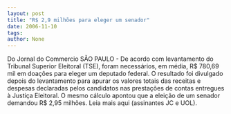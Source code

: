 ```yaml
---
layout: post
title: "R$ 2,9 milhões para eleger um senador"
date: 2006-11-10
tags: 
author: None
---
```

Do Jornal do Commercio
SÃO PAULO - De acordo com levantamento do Tribunal Superior Eleitoral (TSE), foram necessários, em média, R$ 780,69 mil em doações para eleger um deputado federal. O resultado foi divulgado depois do levantamento para apurar os valores totais das receitas e despesas declaradas pelos candidatos nas prestações de contas entregues à Justiça Eleitoral. O mesmo cálculo apontou que a eleição de um senador demandou R$ 2,95 milhões.
Leia mais aqui (assinantes JC e UOL). 